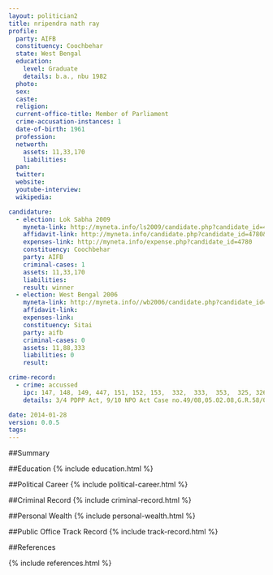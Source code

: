 ```yaml
---
layout: politician2
title: nripendra nath ray
profile: 
  party: AIFB
  constituency: Coochbehar
  state: West Bengal
  education: 
    level: Graduate
    details: b.a., nbu 1982
  photo: 
  sex: 
  caste: 
  religion: 
  current-office-title: Member of Parliament
  crime-accusation-instances: 1
  date-of-birth: 1961
  profession: 
  networth: 
    assets: 11,33,170
    liabilities: 
  pan: 
  twitter: 
  website: 
  youtube-interview: 
  wikipedia: 

candidature: 
  - election: Lok Sabha 2009
    myneta-link: http://myneta.info/ls2009/candidate.php?candidate_id=4780
    affidavit-link: http://myneta.info/candidate.php?candidate_id=4780&scan=original
    expenses-link: http://myneta.info/expense.php?candidate_id=4780
    constituency: Coochbehar 
    party: AIFB
    criminal-cases: 1
    assets: 11,33,170
    liabilities: 
    result: winner 
  - election: West Bengal 2006
    myneta-link: http://myneta.info//wb2006/candidate.php?candidate_id=12
    affidavit-link: 
    expenses-link: 
    constituency: Sitai 
    party: aifb
    criminal-cases: 0
    assets: 11,88,333
    liabilities: 0
    result:  

crime-record: 
  - crime: accussed
    ipc: 147, 148, 149, 447, 151, 152, 153,  332,  333,  353,  325, 326, 307, 436,  302
    details: 3/4 PDPP Act, 9/10 NPO Act Case no.49/08,05.02.08,G.R.58/08 P.S. Dinhata Cooch behar  W.B. A.C.J.M. Dhimata ,Charge not Framed 

date: 2014-01-28
version: 0.0.5
tags: 
---
```

##Summary


##Education
{% include education.html %}


##Political Career
{% include political-career.html %}


##Criminal Record
{% include criminal-record.html %}


##Personal Wealth
{% include personal-wealth.html %}


##Public Office Track Record
{% include track-record.html %}


##References


{% include references.html %}